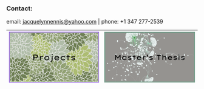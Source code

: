 
### Contact:
email: jacquelynnennis@yahoo.com  |  phone: +1 347 277-2539

| [<img src="projects_button.png">](Masters_Thesis) | [<img src="thesis_button.png">](Masters_Thesis/Thesis_page.md) |
|----------------------------------|----------------------------------|




